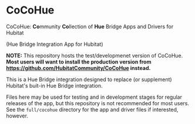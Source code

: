 # CoCoHue

CoCoHue: <b>Co</b>mmunity <b>Co</b>llection of <b>Hue</b> Bridge Apps and Drivers for Hubitat

(Hue Bridge Integration App for Hubitat)

**NOTE:** This repository hosts the test/developmenet version of CoCoHue. **Most users will want to install the production version
from <a href="https://github.com/HubitatCommunity/CoCoHue">https://github.com/HubitatCommunity/CoCoHue</a> instead.**

This is a Hue Bridge integration designed to replace (or supplement) Hubitat's buit-in Hue Bridge
integration.

Files here may be used for testing and in development stages for regular releases of the app, but this repository is not
recommended for most users. See the `full/cocohue` directory for the app and driver files if interested, however.